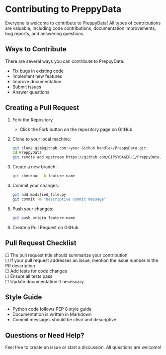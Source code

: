 # Contributing to PreppyData

Everyone is welcome to contribute to PreppyData! All types of contributions are valuable, including code contributions, documentation improvements, bug reports, and answering questions.

## Ways to Contribute

There are several ways you can contribute to PreppyData:

* Fix bugs in existing code
* Implement new features
* Improve documentation
* Submit issues
* Answer questions

## Creating a Pull Request

1. Fork the Repository
   - Click the Fork button on the repository page on GitHub

2. Clone to your local machine:
   ```bash
   git clone git@github.com:<your Github handle>/PreppyData.git
   cd PreppyData
   git remote add upstream https://github.com/GIPSYDAGER-1/PreppyData.git
   ```

3. Create a new branch:
   ```bash
   git checkout -b feature-name
   ```

4. Commit your changes:
   ```bash
   git add modified_file.py
   git commit -m "Descriptive commit message"
   ```

5. Push your changes:
   ```bash
   git push origin feature-name
   ```

6. Create a Pull Request on GitHub

## Pull Request Checklist

☐ The pull request title should summarize your contribution<br>
☐ If your pull request addresses an issue, mention the issue number in the PR description<br>
☐ Add tests for code changes<br>
☐ Ensure all tests pass<br>
☐ Update documentation if necessary

## Style Guide

- Python code follows PEP 8 style guide
- Documentation is written in Markdown
- Commit messages should be clear and descriptive

## Questions or Need Help?

Feel free to create an issue or start a discussion. All questions are welcome!